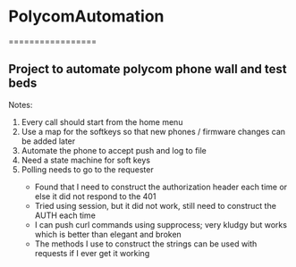 <h1>PolycomAutomation</h1>
=================

<h2>Project to automate polycom phone wall and test beds</h2>

Notes:<ol>
    <li>  Every call should start from the home menu
    <li>  Use a map for the softkeys so that new phones / firmware changes can be added later
    <li>  Automate the phone to accept push and log to file
    <li>  Need a state machine for soft keys
    <li>  Polling needs to go to the requester

<ul><li>Found that I need to construct the authorization header each time or else it did not respond to the 401
<li>Tried using session, but it did not work, still need to construct the AUTH each time
<li>I can push curl commands using supprocess; very kludgy but works which is better than elegant and broken
<li>The methods I use to construct the strings can be used with requests if I ever get it working